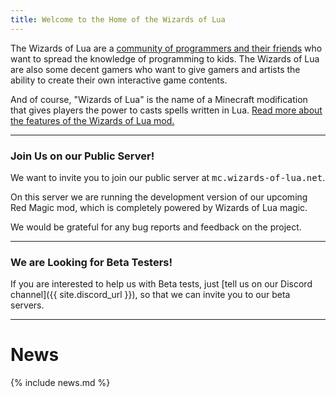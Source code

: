 ```yaml
---
title: Welcome to the Home of the Wizards of Lua
---
```

The Wizards of Lua are a [community of programmers and their friends](/members.html)
who want to spread the knowledge of programming to kids.
The Wizards of Lua are also some decent gamers
who want to give gamers and artists the ability to create their own interactive game contents.

And of course, "Wizards of Lua" is the name of a Minecraft
modification that gives players the power to casts spells written in Lua.
[Read more about the features of the Wizards of Lua mod.](/features)

-----
### Join Us on our Public Server!

We want to invite you to join our public server at <tt>mc.wizards-of-lua.net</tt>.

On this server we are running the development version of our upcoming Red Magic mod,
which is completely powered by Wizards of Lua magic.

We would be grateful for any bug reports and feedback on the project.

-----
### We are Looking for Beta Testers!

If you are interested to help us with Beta tests, just [tell us on our Discord channel]({{ site.discord_url }}),
so that we can invite you to our beta servers.

-----

# News
{% include news.md %}
